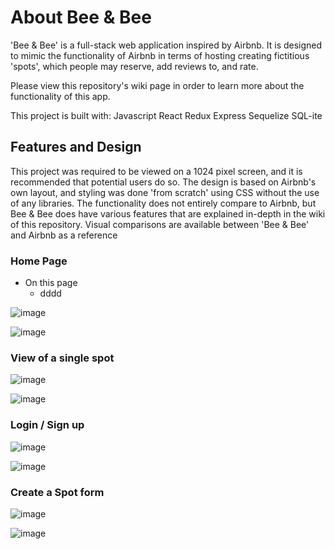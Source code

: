 # About Bee & Bee

'Bee & Bee' is a full-stack web application inspired by Airbnb. It is designed to mimic the functionality of Airbnb in terms of hosting creating fictitious 'spots', which people may reserve, add reviews to, and rate.

Please view this repository's wiki page in order to learn more about the functionality of this app. 

This project is built with:
Javascript
React
Redux
Express
Sequelize
SQL-ite

## Features and Design

This project was required to be viewed on a 1024 pixel screen, and it is recommended that potential users do so. The design is based on Airbnb's own layout, and styling was done 'from scratch' using CSS without the use of any libraries. The functionality does not entirely compare to Airbnb, but Bee & Bee does have various features that are explained in-depth in the wiki of this repository. Visual comparisons are available between 'Bee & Bee' and Airbnb as a reference

### Home Page

* On this page
  * dddd 

![image](https://user-images.githubusercontent.com/54010874/187216500-3e75c1ca-4642-4fc0-9b1d-43662b6e1185.png)

![image](https://user-images.githubusercontent.com/54010874/187216693-b736370e-9872-4ec0-812a-762619d3e949.png)


### View of a single spot

![image](https://user-images.githubusercontent.com/54010874/187216960-7ab98eb1-191e-446c-96ec-869b5a856935.png)

![image](https://user-images.githubusercontent.com/54010874/187217138-608c1390-41a1-4577-a0ec-54b261f5afb7.png)


### Login / Sign up

![image](https://user-images.githubusercontent.com/54010874/187217593-e20f3977-1a48-474f-864c-06ad733bfcb6.png)

![image](https://user-images.githubusercontent.com/54010874/187217450-c0a485dd-bdf2-4781-994b-8df547742be6.png)


### Create a Spot form

![image](https://user-images.githubusercontent.com/54010874/187218072-a5b0ead1-4712-48bb-9ceb-25d764d5aaff.png)

![image](https://user-images.githubusercontent.com/54010874/187217957-bafbb753-5a05-49a1-8c7d-d513558b3a23.png)









